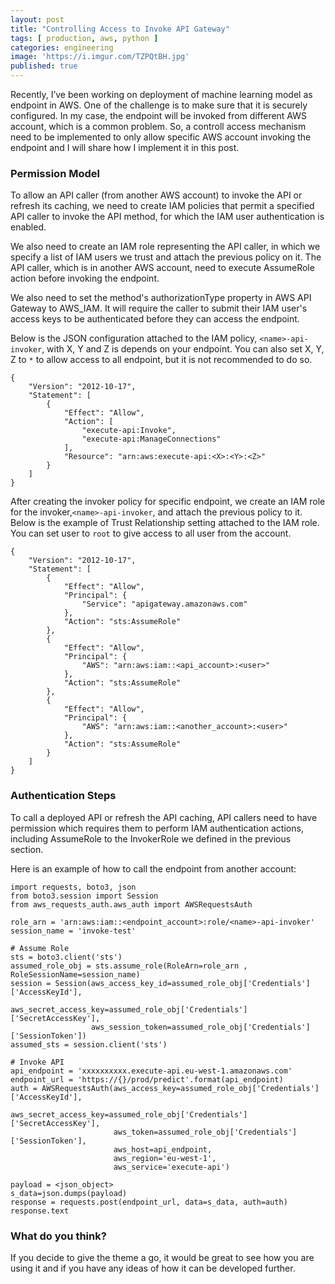```yaml
---
layout: post
title: "Controlling Access to Invoke API Gateway"
tags: [ production, aws, python ]
categories: engineering
image: 'https://i.imgur.com/TZPQtBH.jpg'
published: true
---
```



Recently, I’ve been working on deployment of machine learning model as endpoint in AWS.
One of the challenge is to make sure that it is securely configured. In my case, the endpoint will be invoked from different AWS account, which is a common problem.
So, a controll access mechanism need to be implemented to only allow specific AWS account invoking the endpoint and I will share how I implement it in this post.

<!--more-->
### Permission Model

To allow an API caller (from another AWS account) to invoke the API or refresh its caching, we need to create IAM policies that permit a specified API caller to invoke the API method, for which the IAM user authentication is enabled.

We also need to create an IAM role representing the API caller, in which we specify a list of IAM users we trust and attach the previous policy on it. The API caller, which is in another AWS account, need to execute AssumeRole action before invoking the endpoint.

We also need to set the method's authorizationType property in AWS API Gateway to AWS_IAM. It will require the caller to submit their IAM user's access keys to be authenticated before they can access the endpoint.

Below is the JSON configuration attached to the IAM policy, `<name>-api-invoker`, with X, Y and Z is depends on your endpoint. You can also set X, Y, Z to `*` to allow access to all endpoint, but it is not recommended to do so.

<pre><code class="language-json">{
	"Version": "2012-10-17",
	"Statement": [
		{
			"Effect": "Allow",
			"Action": [
				"execute-api:Invoke",
				"execute-api:ManageConnections"
			],
			"Resource": "arn:aws:execute-api:&lt;X&gt;:&lt;Y&gt;:&lt;Z&gt;"
		}
	]
}</code></pre>

After creating the invoker policy for specific endpoint, we create an IAM role for the invoker,`<name>-api-invoker`, and attach the previous policy to it. Below is the example of Trust Relationship setting attached to the IAM role.
You can set user to `root` to give access to all user from the account.

<pre><code class="language-json">{
    "Version": "2012-10-17",
    "Statement": [
        {
            "Effect": "Allow",
            "Principal": {
                "Service": "apigateway.amazonaws.com"
            },
            "Action": "sts:AssumeRole"
        },
        {
            "Effect": "Allow",
            "Principal": {
                "AWS": "arn:aws:iam::&lt;api_account&gt;:&lt;user&gt;"
            },
            "Action": "sts:AssumeRole"
        },
        {
            "Effect": "Allow",
            "Principal": {
                "AWS": "arn:aws:iam::&lt;another_account&gt;:&lt;user&gt;"
            },
            "Action": "sts:AssumeRole"
        }
    ]
}</code></pre>


### Authentication Steps

To call a deployed API or refresh the API caching, API callers need to have permission which requires them to perform IAM authentication actions, including AssumeRole to the InvokerRole we defined in the previous section.

Here is an example of how to call the endpoint from another account:

<pre><code class="language-py">import requests, boto3, json
from boto3.session import Session
from aws_requests_auth.aws_auth import AWSRequestsAuth
 
role_arn = 'arn:aws:iam::&lt;endpoint_account&gt;:role/&lt;name&gt;-api-invoker'
session_name = 'invoke-test'
 
# Assume Role
sts = boto3.client('sts')
assumed_role_obj = sts.assume_role(RoleArn=role_arn , RoleSessionName=session_name)
session = Session(aws_access_key_id=assumed_role_obj['Credentials']['AccessKeyId'],
                  aws_secret_access_key=assumed_role_obj['Credentials']['SecretAccessKey'],
                  aws_session_token=assumed_role_obj['Credentials']['SessionToken'])
assumed_sts = session.client('sts')
 
# Invoke API
api_endpoint = 'xxxxxxxxxx.execute-api.eu-west-1.amazonaws.com'
endpoint_url = 'https://{}/prod/predict'.format(api_endpoint)
auth = AWSRequestsAuth(aws_access_key=assumed_role_obj['Credentials']['AccessKeyId'],
                       aws_secret_access_key=assumed_role_obj['Credentials']['SecretAccessKey'],
                       aws_token=assumed_role_obj['Credentials']['SessionToken'],
                       aws_host=api_endpoint,
                       aws_region='eu-west-1',
                       aws_service='execute-api')
 
payload = &lt;json_object&gt;
s_data=json.dumps(payload)
response = requests.post(endpoint_url, data=s_data, auth=auth)
response.text
</code></pre>

### What do you think?

If you decide to give the theme a go, it would be great to see how you are using it and if you have any ideas of how it can be developed further.
